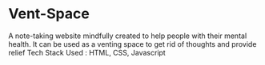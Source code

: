# Vent-Space 
A note-taking website mindfully created to help people with their mental health. It can be used as a venting space to get rid of thoughts and provide relief
Tech Stack Used : HTML, CSS, Javascript
